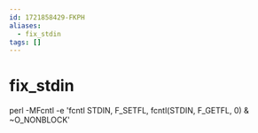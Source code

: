 ```yaml
---
id: 1721858429-FKPH
aliases:
  - fix_stdin
tags: []
---
```


# fix_stdin
perl -MFcntl -e 'fcntl STDIN, F_SETFL, fcntl(STDIN, F_GETFL, 0) & ~O_NONBLOCK'
